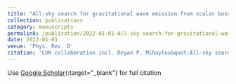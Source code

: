 ```yaml
---
title: "All-sky search for gravitational wave emission from scalar boson clouds around spinning black holes in LIGO O3 data"
collection: publications
category: manuscripts
permalink: /publication/2022-01-01-All-sky-search-for-gravitational-wave-emission-from-scalar-boson-clouds-around-spinning-black-holes-in-LIGO-O3-data
date: 2022-01-01
venue: 'Phys. Rev. D'
citation: 'LVK collaboration incl. Deyan P. Mihaylov&quot;All-sky search for gravitational wave emission from scalar boson clouds around spinning black holes in LIGO O3 data.&quot; Phys. Rev. D, 2022.'
---
```

Use [Google Scholar](https://scholar.google.com/scholar?q=All+sky+search+for+gravitational+wave+emission+from+scalar+boson+clouds+around+spinning+black+holes+in+LIGO+O3+data){:target="_blank"} for full citation
